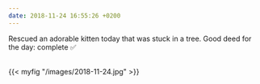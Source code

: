 ```yaml
---
date: 2018-11-24 16:55:26 +0200
---
```


Rescued an adorable kitten today that was stuck in a tree. Good deed for the day: complete ✅

<br />
{{< myfig "/images/2018-11-24.jpg" >}}
